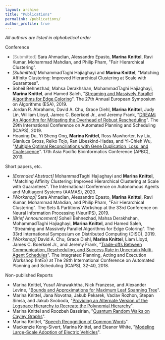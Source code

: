 ```yaml
---
layout: archive
title: "Publications"
permalink: /publications/
author_profile: true
---
```

*All authors are listed in alphabetical order*

Conference
* <span style="color:grey">[Submitted]</span> Sara Ahmadian, Alessandro Epasto, **Marina Knittel**, Ravi Kumar, Mohammad Mahdian, and Philip Pham, "Fair Hierarchical Clustering".
* *[Submitted]* MohammadTaghi Hajiaghayi and **Marina Knittel**, "Matching Affinity Clustering: Improved Hierarchical Clustering at Scale with Guarantees".
* Soheil Behnezhad, Mahsa Derakhshan, MohammadTaghi Hajiaghayi, **Marina Knittel**, and Hamed Saleh, "[Streaming and Massively Parallel Algorithms for Edge Coloring](https://mknittel.github.io/publications/Behnezhad-et-al-ESA-2019)". The 27th Annual European Symposium on Algorithms (ESA), 2019.
* Jordan R. Abrahams, David A. Chu, Grace Diehl, **Marina Knittel**, Judy Lin, William Lloyd, Jamec C. Boerkoel Jr., and Jeremy Frank, "[DREAM: An Algorithm for Mitigating the Overhead of Robust Rescheduling](https://mknittel.github.io/publications/Abrahams-et-al-ICAPS-2019)". The 29th International Conference on Automated Planning and Scheduling (ICAPS), 2019.
* Hoaxing  Du,  Yi  Sheng  Ong,  **Marina  Knittel**,  Ross  Mawhorter,  Ivy  Liu,  Gianluca  Gross,  Reiko Tojo, Ran Libeskind-Hadas, and Yi-Chieh Wu, "[Multiple Optimal Reconciliations with Gene Duplication,  Loss,  and  Coalescence](https://mknittel.github.io/publications/Du-et-al-APBC-2019)". 17th Asia Pacific Bioinformatics Conference (APBC), 2019.

Short papers, etc.
* *[Extended Abstract]* MohammadTaghi Hajiaghayi and **Marina Knittel**, "Matching Affinity Clustering: Improved Hierarchical Clustering at Scale with Guarantees". The International Conference on Autonomous Agents and Multiagent Systems (AAMAS), 2020.
* *[Workshop]* Sara Ahmadian, Alessandro Epasto, **Marina Knittel**, Ravi Kumar, Mohammad Mahdian, and Philip Pham, "Fair Hierarchical Clustering". The Sets & Partitions Workshop at the 33rd Conference on Neural Information Processing (NeurIPS), 2019. 
* *[Brief Announcement]* Soheil Behnezhad, Mahsa Derakhshan, MohammadTaghi Hajiaghayi, **Marina Knittel**, and Hamed Saleh, "Streaming and Massively Parallel Algorithms for Edge Coloring". The 33rd International Symposium on Distributed Computing (DISC), 2019.
* *[Workshop]* David A. Chu, Grace Diehl, **Marina Knittel**, Liam Lloyd, James C. Boerkoel Jr., and Jeremy Frank, "[Trade-offs Between Communication, Rescheduling, and Success Rate in Uncertain Multi-Agent Schedules](https://mknittel.github.io/publications/Chu-et-al-INTEX-2018)".  The Integrated Planning, Acting and Execution Workshop (IntEx) at The 28th International Conference on Automated Planning and Scheduling (ICAPS), 32-40, 2018.

Non-published Reports
* Marina Knittel, Yusuf Alnawakhtha, Nick Franzese, and Alexander Levine, "[Bounds and Approximations for Maximum Leaf Spanning Tree](https://mknittel.github.io/publications/Max-Leaf-Spanning-Tree)".
* Marina Knittel, Jana Novotna, Jakub Pekarek, Vaclav Rozhon, Stepan Simsa, and Jakub Svoboda, "[Providing an Alternate Version of the Logspace Hierarchy to Recreate the Polynomial Hierarchy](https://mknittel.github.io/publications/Polynomial-Hierarchy)".
* Marina Knittel and Roozbeh Bassirian, "[Quantum Random Walks on Cayley Graphs](https://mknittel.github.io/publications/Quantum-Random-Walks)". 
* Marina Knittel, "[Speech Recognition of Common Words](https://mknittel.github.io/publications/Speech-Recognition)".
* Mackenzie Kong-Sivert, Marina Knittel, and Eleanor White, "[Modeling Large-Scale Adoption of Electric Vehicles](https://mknittel.github.io/publications/Modeling-Vehicle-Adoption)".
